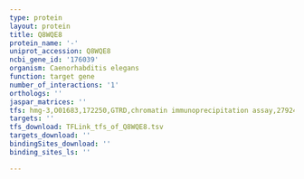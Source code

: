 ```yaml
---
type: protein
layout: protein
title: Q8WQE8
protein_name: '-'
uniprot_accession: Q8WQE8
ncbi_gene_id: '176039'
organism: Caenorhabditis elegans
function: target gene
number_of_interactions: '1'
orthologs: ''
jaspar_matrices: ''
tfs: hmg-3,O01683,172250,GTRD,chromatin immunoprecipitation assay,27924024%5Buid%5D,No
targets: ''
tfs_download: TFLink_tfs_of_Q8WQE8.tsv
targets_download: ''
bindingSites_download: ''
binding_sites_ls: ''

---
```

